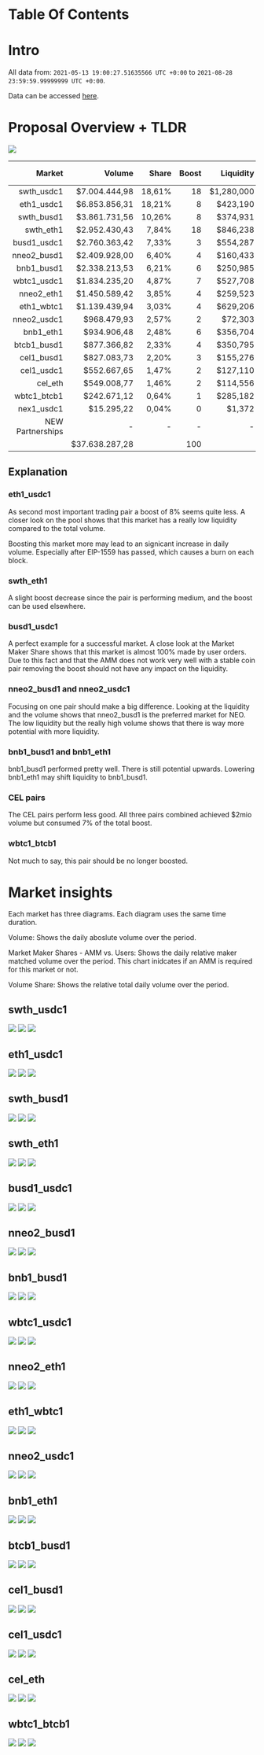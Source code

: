 # Table Of Contents


# Intro
All data from: `2021-05-13 19:00:27.51635566 UTC +0:00` to `2021-08-28 23:59:59.99999999 UTC +0:00`.

Data can be accessed [here](https://docs.google.com/spreadsheets/d/1SJUyJ-5Tx3GYr-LTh_bThrS8L77fBU0shnOUHLQo07c/edit?usp=sharing).
# Proposal Overview + TLDR

![](https://github.com/Mai-Te-Pora/proposals/blob/main/TIP-16/diagrams/Demex%20Spot%20Volume.png?raw=true)

|           Market |         Volume |  Share | Boost |  Liquidity | New Boost | Change   |
|-----------------:|---------------:|-------:|------:|-----------:|----------:|---------:|
|       swth_usdc1 |  $7.004.444,98 | 18,61% | 18    | $1,280,000 | 17        | -5,56%   |
|       eth1_usdc1 |  $6.853.856,31 | 18,21% | 8     | $423,190   | 17        | +112,50% |
|       swth_busd1 |  $3.861.731,56 | 10,26% | 8     | $374,931   | 8         | -        |
|        swth_eth1 |  $2.952.430,43 |  7,84% | 18    | $846,238   | 15        | -16,67%  |
|      busd1_usdc1 |  $2.760.363,42 |  7,33% | 3     | $554,287   | 0         | -100,00% |
|      nneo2_busd1 |  $2.409.928,00 |  6,40% | 4     | $160,433   | 8         | +100,00% |
|       bnb1_busd1 |  $2.338.213,53 |  6,21% | 6     | $250,985   | 7         | +16,67%  |
|      wbtc1_usdc1 |  $1.834.235,20 |  4,87% | 7     | $527,708   | 7         | -        |
|       nneo2_eth1 |  $1.450.589,42 |  3,85% | 4     | $259,523   | 4         | -        |
|       eth1_wbtc1 |  $1.139.439,94 |  3,03% | 4     | $629,206   | 4         | -        |
|      nneo2_usdc1 |    $968.479,93 |  2,57% | 2     | $72,303    | 0         | -100,00% |
|        bnb1_eth1 |    $934.906,48 |  2,48% | 6     | $356,704   | 4         | -33,33%  |
|      btcb1_busd1 |    $877.366,82 |  2,33% | 4     | $350,795   | 4         | -        |
|       cel1_busd1 |    $827.083,73 |  2,20% | 3     | $155,276   | 0         | -100,00% |
|       cel1_usdc1 |    $552.667,65 |  1,47% | 2     | $127,110   | 0         | -100,00% |
|          cel_eth |    $549.008,77 |  1,46% | 2     | $114,556   | 0         | -100,00% |
|      wbtc1_btcb1 |    $242.671,12 |  0,64% | 1     | $285,182   | 0         | -100,00% |
|       nex1_usdc1 |     $15.295,22 |  0,04% | 0     | $1,372     | 0         | -100,00% |
| NEW Partnerships | -              | -      | -     | -          | 5         | -        |
|                  | $37.638.287,28 |        | 100   |            | 100       |          |

## Explanation

### eth1_usdc1
As second most important trading pair a boost of 8% seems quite less. A closer look on the pool shows that this market has a really low liquidity compared to the total volume.

Boosting this market more may lead to an signicant increase in daily volume. Especially after EIP-1559 has passed, which causes a burn on each block.

### swth_eth1
A slight boost decrease since the pair is performing medium, and the boost can be used elsewhere.

### busd1_usdc1
A perfect example for a successful market. A close look at the Market Maker Share shows that this market is almost 100% made by user orders. Due to this fact and that the AMM does not work very well with a stable coin pair removing the boost should not have any impact on the liquidity.

### nneo2_busd1 and nneo2_usdc1
Focusing on one pair should make a big difference. Looking at the liquidity and the volume shows that nneo2_busd1 is the preferred market for NEO. The low liquidity but the really high volume shows that there is way more potential with more liquidity.

### bnb1_busd1 and bnb1_eth1
bnb1_busd1 performed pretty well. There is still potential upwards. Lowering bnb1_eth1 may shift liquidity to bnb1_busd1.

### CEL pairs
The CEL pairs perform less good. All three pairs combined achieved $2mio volume but consumed 7% of the total boost. 

### wbtc1_btcb1
Not much to say, this pair should be no longer boosted.

# Market insights
Each market has three diagrams. Each diagram uses the same time duration.

Volume: Shows the daily aboslute volume over the period.

Market Maker Shares - AMM vs. Users: Shows the daily relative maker matched volume over the period. This chart inidcates if an AMM is required for this market or not.

Volume Share: Shows the relative total daily volume over the period.
## swth_usdc1
![](https://github.com/Mai-Te-Pora/proposals/blob/main/TIP-16/diagrams/Volume%20swth_usdc1.png?raw=true)
![](https://github.com/Mai-Te-Pora/proposals/blob/main/TIP-16/diagrams/Market%20Maker%20Shares%20swth_usdc1.png?raw=true)
![](https://github.com/Mai-Te-Pora/proposals/blob/main/TIP-16/diagrams/Volume%20Share%20swth_usdc1.png?raw=true)
## eth1_usdc1
![](https://github.com/Mai-Te-Pora/proposals/blob/main/TIP-16/diagrams/Volume%20eth1_usdc1.png?raw=true)
![](https://github.com/Mai-Te-Pora/proposals/blob/main/TIP-16/diagrams/Market%20Maker%20Shares%20eth1_usdc1.png?raw=true)
![](https://github.com/Mai-Te-Pora/proposals/blob/main/TIP-16/diagrams/Volume%20Share%20eth1_usdc1.png?raw=true)
## swth_busd1
![](https://github.com/Mai-Te-Pora/proposals/blob/main/TIP-16/diagrams/Volume%20swth_busd1.png?raw=true)
![](https://github.com/Mai-Te-Pora/proposals/blob/main/TIP-16/diagrams/Market%20Maker%20Shares%20swth_busd1.png?raw=true)
![](https://github.com/Mai-Te-Pora/proposals/blob/main/TIP-16/diagrams/Volume%20Share%20swth_busd1.png?raw=true)
## swth_eth1
![](https://github.com/Mai-Te-Pora/proposals/blob/main/TIP-16/diagrams/Volume%20swth_eth1.png?raw=true)
![](https://github.com/Mai-Te-Pora/proposals/blob/main/TIP-16/diagrams/Market%20Maker%20Shares%20swth_eth1.png?raw=true)
![](https://github.com/Mai-Te-Pora/proposals/blob/main/TIP-16/diagrams/Volume%20Share%20swth_eth1.png?raw=true)
## busd1_usdc1
![](https://github.com/Mai-Te-Pora/proposals/blob/main/TIP-16/diagrams/Volume%20busd1_usdc1.png?raw=true)
![](https://github.com/Mai-Te-Pora/proposals/blob/main/TIP-16/diagrams/Market%20Maker%20Shares%20busd1_usdc1.png?raw=true)
![](https://github.com/Mai-Te-Pora/proposals/blob/main/TIP-16/diagrams/Volume%20Share%20busd1_usdc1.png?raw=true)
## nneo2_busd1
![](https://github.com/Mai-Te-Pora/proposals/blob/main/TIP-16/diagrams/Volume%20nneo2_busd1.png?raw=true)
![](https://github.com/Mai-Te-Pora/proposals/blob/main/TIP-16/diagrams/Market%20Maker%20Shares%20nneo2_busd1.png?raw=true)
![](https://github.com/Mai-Te-Pora/proposals/blob/main/TIP-16/diagrams/Volume%20Share%20nneo2_busd1.png?raw=true)
## bnb1_busd1
![](https://github.com/Mai-Te-Pora/proposals/blob/main/TIP-16/diagrams/Volume%20bnb1_busd1.png?raw=true)
![](https://github.com/Mai-Te-Pora/proposals/blob/main/TIP-16/diagrams/Market%20Maker%20Shares%20bnb1_busd1.png?raw=true)
![](https://github.com/Mai-Te-Pora/proposals/blob/main/TIP-16/diagrams/Volume%20Share%20bnb1_busd1.png?raw=true)
## wbtc1_usdc1
![](https://github.com/Mai-Te-Pora/proposals/blob/main/TIP-16/diagrams/Volume%20wbtc1_usdc1.png?raw=true)
![](https://github.com/Mai-Te-Pora/proposals/blob/main/TIP-16/diagrams/Market%20Maker%20Shares%20wbtc1_usdc1.png?raw=true)
![](https://github.com/Mai-Te-Pora/proposals/blob/main/TIP-16/diagrams/Volume%20Share%20wbtc1_usdc1.png?raw=true)
## nneo2_eth1
![](https://github.com/Mai-Te-Pora/proposals/blob/main/TIP-16/diagrams/Volume%20nneo2_eth1.png?raw=true)
![](https://github.com/Mai-Te-Pora/proposals/blob/main/TIP-16/diagrams/Market%20Maker%20Shares%20nneo2_eth1.png?raw=true)
![](https://github.com/Mai-Te-Pora/proposals/blob/main/TIP-16/diagrams/Volume%20Share%20nneo2_eth1.png?raw=true)
## eth1_wbtc1
![](https://github.com/Mai-Te-Pora/proposals/blob/main/TIP-16/diagrams/Volume%20eth1_wbtc1.png?raw=true)
![](https://github.com/Mai-Te-Pora/proposals/blob/main/TIP-16/diagrams/Market%20Maker%20Shares%20eth1_wbtc1.png?raw=true)
![](https://github.com/Mai-Te-Pora/proposals/blob/main/TIP-16/diagrams/Volume%20Share%20eth1_wbtc1.png?raw=true)
## nneo2_usdc1
![](https://github.com/Mai-Te-Pora/proposals/blob/main/TIP-16/diagrams/Volume%20nneo2_usdc1.png?raw=true)
![](https://github.com/Mai-Te-Pora/proposals/blob/main/TIP-16/diagrams/Market%20Maker%20Shares%20nneo2_usdc1.png?raw=true)
![](https://github.com/Mai-Te-Pora/proposals/blob/main/TIP-16/diagrams/Volume%20Share%20nneo2_usdc1.png?raw=true)
## bnb1_eth1
![](https://github.com/Mai-Te-Pora/proposals/blob/main/TIP-16/diagrams/Volume%20bnb1_eth1.png?raw=true)
![](https://github.com/Mai-Te-Pora/proposals/blob/main/TIP-16/diagrams/Market%20Maker%20Shares%20bnb1_eth1.png?raw=true)
![](https://github.com/Mai-Te-Pora/proposals/blob/main/TIP-16/diagrams/Volume%20Share%20bnb1_eth1.png?raw=true)
## btcb1_busd1
![](https://github.com/Mai-Te-Pora/proposals/blob/main/TIP-16/diagrams/Volume%20btcb1_busd1.png?raw=true)
![](https://github.com/Mai-Te-Pora/proposals/blob/main/TIP-16/diagrams/Market%20Maker%20Shares%20btcb1_busd1.png?raw=true)
![](https://github.com/Mai-Te-Pora/proposals/blob/main/TIP-16/diagrams/Volume%20Share%20btcb1_busd1.png?raw=true)
## cel1_busd1
![](https://github.com/Mai-Te-Pora/proposals/blob/main/TIP-16/diagrams/Volume%20cel1_busd1.png?raw=true)
![](https://github.com/Mai-Te-Pora/proposals/blob/main/TIP-16/diagrams/Market%20Maker%20Shares%20cel1_busd1.png?raw=true)
![](https://github.com/Mai-Te-Pora/proposals/blob/main/TIP-16/diagrams/Volume%20Share%20cel1_busd1.png?raw=true)
## cel1_usdc1
![](https://github.com/Mai-Te-Pora/proposals/blob/main/TIP-16/diagrams/Volume%20cel1_usdc1.png?raw=true)
![](https://github.com/Mai-Te-Pora/proposals/blob/main/TIP-16/diagrams/Market%20Maker%20Shares%20cel1_usdc1.png?raw=true)
![](https://github.com/Mai-Te-Pora/proposals/blob/main/TIP-16/diagrams/Volume%20Share%20cel1_usdc1.png?raw=true)
## cel_eth
![](https://github.com/Mai-Te-Pora/proposals/blob/main/TIP-16/diagrams/Volume%20cel_eth.png?raw=true)
![](https://github.com/Mai-Te-Pora/proposals/blob/main/TIP-16/diagrams/Market%20Maker%20Shares%20cel_eth.png?raw=true)
![](https://github.com/Mai-Te-Pora/proposals/blob/main/TIP-16/diagrams/Volume%20Share%20cel_eth.png?raw=true)
## wbtc1_btcb1
![](https://github.com/Mai-Te-Pora/proposals/blob/main/TIP-16/diagrams/Volume%20wbtc1_btcb1.png?raw=true)
![](https://github.com/Mai-Te-Pora/proposals/blob/main/TIP-16/diagrams/Market%20Maker%20Shares%20wbtc1_btcb1.png?raw=true)
![](https://github.com/Mai-Te-Pora/proposals/blob/main/TIP-16/diagrams/Volume%20Share%20wbtc1_btcb1.png?raw=true)